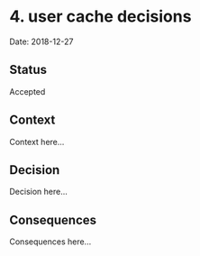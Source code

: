 # 4. user cache decisions

Date: 2018-12-27

## Status

Accepted

## Context

Context here...

## Decision

Decision here...

## Consequences

Consequences here...
